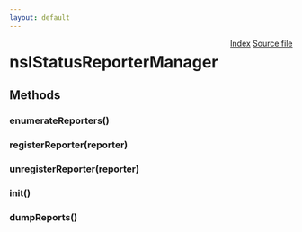 ```yaml
---
layout: default
---
```

<div class='links' style='float:right'><a href="../index.html">Index</a>
<a href="http://dxr.mozilla.org/mozilla-central/source/xpcom/base/nsIStatusReporter.idl">Source file</a>
</div>

# nsIStatusReporterManager #

## Methods ##

### enumerateReporters() ###

### registerReporter(reporter) ###

### unregisterReporter(reporter) ###

### init() ###

### dumpReports() ###
